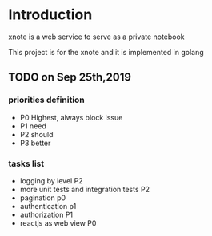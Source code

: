 # Introduction

xnote is a web service to serve as a private notebook

This project is for the xnote
and it is implemented in golang

## TODO on Sep 25th,2019

### priorities definition

- P0 Highest, always block issue
- P1 need
- P2 should
- P3 better

### tasks list

- logging by level P2
- more unit tests and integration tests P2
- pagination p0
- authentication p1
- authorization P1
- reactjs as web view P0
